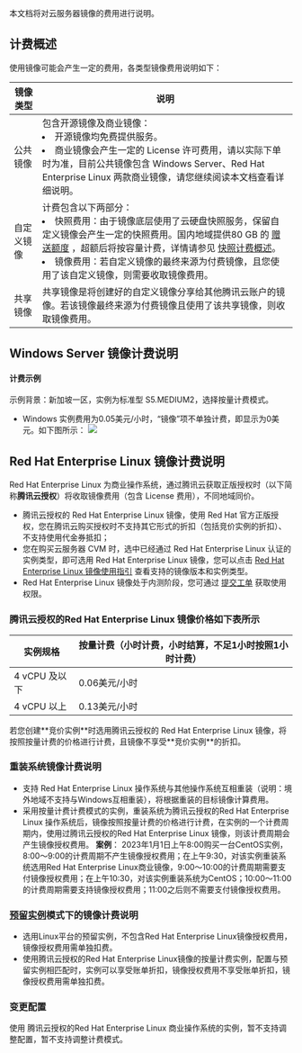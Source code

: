 本文档将对云服务器镜像的费用进行说明。

## 计费概述
使用镜像可能会产生一定的费用，各类型镜像费用说明如下：
<table class="tg">
<thead>
  <tr>
    <th width="10%">镜像类型</th>
    <th width="90%">说明</th>
  </tr>
</thead>
<tbody>
  <tr>
    <td class="tg-0pky">公共镜像</td>
    <td class="tg-0pky">包含开源镜像及商业镜像：<br><li>开源镜像均免费提供服务。</li><li>商业镜像会产生一定的 License 许可费用，请以实际下单时为准，目前公共镜像包含 Windows Server、Red Hat Enterprise Linux 两款商业镜像，请您继续阅读本文档查看详细说明。</td></li>
  </tr>
  <tr>
    <td class="tg-0pky">自定义镜像</td>
    <td class="tg-0pky">计费包含以下两部分：<br><li>快照费用：由于镜像底层使用了云硬盘快照服务，保留自定义镜像会产生一定的快照费用。国内地域提供80 GB 的  <a href="https://intl.cloud.tencent.com/document/product/362/32415">赠送额度</a> ，超额后将按容量计费，详情请参见  <a href="https://intl.cloud.tencent.com/document/product/362/32415">快照计费概述</a>。</li><li>镜像费用：若自定义镜像的最终来源为付费镜像，且您使用了该自定义镜像，则需要收取镜像费用。</li></td>
  </tr>
  <tr>
    <td class="tg-0pky">共享镜像</td>
    <td class="tg-0pky">共享镜像是将创建好的自定义镜像分享给其他腾讯云账户的镜像。若该镜像最终来源为付费镜像且使用了该共享镜像，则收取镜像费用。</td>
  </tr>
</tbody>
</table>

<span id="redhat"></span>

## Windows Server 镜像计费说明
#### 计费示例

示例背景：新加坡一区，实例为标准型 S5.MEDIUM2，选择按量计费模式。
- Windows 实例费用为0.05美元/小时，“镜像”项不单独计费，即显示为0美元。如下图所示：
![](https://qcloudimg.tencent-cloud.cn/raw/af8b0002847ce5f1542a90a1990e27ce.png)


## Red Hat Enterprise Linux 镜像计费说明
Red Hat Enterprise Linux 为商业操作系统，通过腾讯云获取正版授权时（以下简称**腾讯云授权**）将收取镜像费用（包含 License 费用），不同地域同价。
<dx-alert infotype="explain" title="">
- 腾讯云授权的 Red Hat Enterprise Linux 镜像，使用 Red Hat 官方正版授权，您在腾讯云购买授权时不支持其它形式的折扣（包括竞价实例的折扣）、不支持使用代金券抵扣；
- 您在购买云服务器 CVM 时，选中已经通过 Red Hat Enterprise Linux 认证的实例类型，即可选用 Red Hat Enterprise Linux 镜像，您可以点击 [Red Hat Enterprise Linux 镜像使用指引](https://www.tencentcloud.com/document/product/213/55135) 查看支持的镜像版本和实例类型。
- Red Hat Enterprise Linux 镜像处于内测阶段，您可通过 [提交工单](https://console.tencentcloud.com/workorder/category) 获取使用权限。
</dx-alert>

###  腾讯云授权的Red Hat Enterprise Linux 镜像价格如下表所示

| 实例规格 | 按量计费（小时计费，小时结算，不足1小时按照1小时计费）|
|---------|---------|
| 4 vCPU 及以下 | 0.06美元/小时 |
| 4 vCPU 以上 | 0.13美元/小时 |

<dx-alert infotype="explain" title="">
若您创建**竞价实例**时选用腾讯云授权的 Red Hat Enterprise Linux 镜像，将按照按量计费的价格进行计费，且镜像不享受**竞价实例**的折扣。
</dx-alert>

### 重装系统镜像计费说明
- 支持 Red Hat Enterprise Linux 操作系统与其他操作系统互相重装（说明：境外地域不支持与Windows互相重装），将根据重装的目标镜像计算费用。
- 采用按量计费计费模式的实例，重装系统为腾讯云授权的Red Hat Enterprise Linux 操作系统后，镜像按照按量计费的价格进行计费，在实例的一个计费周期内，使用过腾讯云授权的Red Hat Enterprise Linux 镜像，则该计费周期会产生镜像授权费用。
**案例**：
2023年1月1日上午8:00购买一台CentOS实例，8:00～9:00的计费周期不产生镜像授权费用；在上午9:30，对该实例重装系统选用Red Hat Enterprise Linux商业镜像，9:00～10:00的计费周期需要支付镜像授权费用；在上午10:30，对该实例重装系统为CentOS；10:00～11:00的计费周期需要支持镜像授权费用；11:00之后则不需要支付镜像授权费用。

### [预留实例](https://www.tencentcloud.com/document/product/213/30571)模式下的镜像计费说明
- 选用Linux平台的预留实例，不包含Red Hat Enterprise Linux镜像授权费用，镜像授权费用需单独扣费。
- 使用腾讯云授权的Red Hat Enterprise Linux镜像的按量计费实例，配置与预留实例相匹配时，实例可以享受账单折扣，镜像授权费用不享受账单折扣，镜像授权费用需单独扣费。


### 变更配置

使用 腾讯云授权的Red Hat Enterprise Linux 商业操作系统的实例，暂不支持调整配置，暂不支持调整计费模式。



